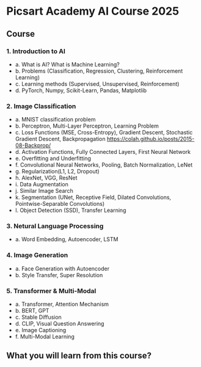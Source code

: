 # Picsart Academy AI Course 2025

## Course

### 1. Introduction to AI

* a. What is AI? What is Machine Learning?
* b. Problems (Classification, Regression, Clustering, Reinforcement Learning)
* c. Learning methods (Supervised, Unsupervised, Reinforcement)
* d. PyTorch, Numpy, Scikit-Learn, Pandas, Matplotlib

### 2. Image Classification

* a. MNIST classification problem
* b. Perceptron, Multi-Layer Perceptron, Learning Problem
* c. Loss Functions (MSE, Cross-Entropy), Gradient Descent, Stochastic Gradient Descent, Backpropagation 
    https://colah.github.io/posts/2015-08-Backprop/
* d. Activation Functions, Fully Connected Layers, First Neural Network
* e. Overfitting and Underfitting
* f. Convolutional Neural Networks, Pooling, Batch Normalization, LeNet
* g. Regularization(L1, L2, Dropout)
* h. AlexNet, VGG, ResNet
* i. Data Augmentation
* j. Similar Image Search
* k. Segmentation (UNet, Receptive Field, Dilated Convolutions, Pointwise-Separable Convolutions)
* l. Object Detection (SSD), Transfer Learning

### 3. Netural Language Processing
* a. Word Embedding, Autoencoder, LSTM

### 4. Image Generation 
* a. Face Generation with Autoencoder
* b. Style Transfer, Super Resolution

### 5. Transformer & Multi-Modal
* a. Transformer, Attention Mechanism
* b. BERT, GPT
* c. Stable Diffusion
* d. CLIP, Visual Question Answering
* e. Image Captioning
* f. Multi-Modal Learning

## What you will learn from this course?

